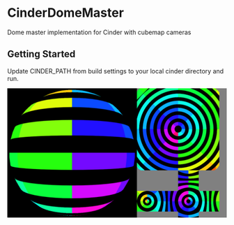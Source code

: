 # CinderDomeMaster

Dome master implementation for Cinder  with cubemap cameras

## Getting Started
Update CINDER_PATH from build settings to your local cinder directory and run.

![screenshot](https://raw.githubusercontent.com/alexrvarela/CinderDomeMaster/master/screenshot.png)
